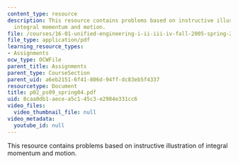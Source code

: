 ```yaml
---
content_type: resource
description: This resource contains problems based on instructive illustration of
  integral momentum and motion.
file: /courses/16-01-unified-engineering-i-ii-iii-iv-fall-2005-spring-2006/8caa0db1aecea5c145c3e2984e331cc6_p02_ps09_spring04.pdf
file_type: application/pdf
learning_resource_types:
- Assignments
ocw_type: OCWFile
parent_title: Assignments
parent_type: CourseSection
parent_uid: a6eb2151-6f41-806d-94ff-dc83eb5f4337
resourcetype: Document
title: p02_ps09_spring04.pdf
uid: 8caa0db1-aece-a5c1-45c3-e2984e331cc6
video_files:
  video_thumbnail_file: null
video_metadata:
  youtube_id: null
---
```

This resource contains problems based on instructive illustration of integral momentum and motion.